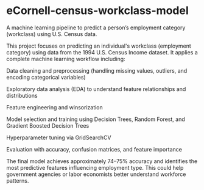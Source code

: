 # eCornell-census-workclass-model
A machine learning pipeline to predict a person’s employment category (workclass) using U.S. Census data.

This project focuses on predicting an individual's workclass (employment category) using data from the 1994 U.S. Census Income dataset. It applies a complete machine learning workflow including:

Data cleaning and preprocessing (handling missing values, outliers, and encoding categorical variables)

Exploratory data analysis (EDA) to understand feature relationships and distributions

Feature engineering and winsorization

Model selection and training using Decision Trees, Random Forest, and Gradient Boosted Decision Trees

Hyperparameter tuning via GridSearchCV

Evaluation with accuracy, confusion matrices, and feature importance

The final model achieves approximately 74–75% accuracy and identifies the most predictive features influencing employment type. This could help government agencies or labor economists better understand workforce patterns.
